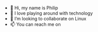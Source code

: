 - 👋 Hi, my name is Philip
- 👀 I love playing around with technology
- 💞️ I’m looking to collaborate on Linux
- 📫 You can reach me on 

<!---
sinos88/sinos88 is a ✨ special ✨ repository because its `README.md` (this file) appears on your GitHub profile.
You can click the Preview link to take a look at your changes.
--->
